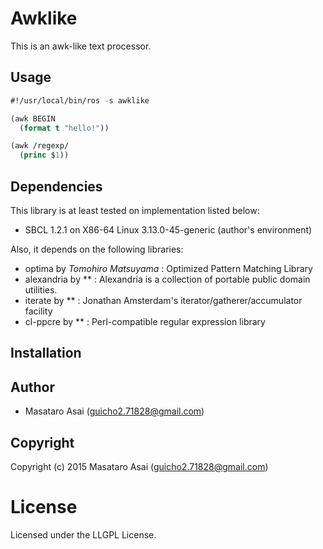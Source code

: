 
# Awklike

This is an awk-like text processor.

## Usage

```lisp
#!/usr/local/bin/ros -s awklike

(awk BEGIN
  (format t "hello!"))

(awk /regexp/
  (princ $1))
```

## Dependencies
This library is at least tested on implementation listed below:

+ SBCL 1.2.1 on X86-64 Linux 3.13.0-45-generic (author's environment)

Also, it depends on the following libraries:

+ optima by *Tomohiro Matsuyama* :
    Optimized Pattern Matching Library
+ alexandria by ** :
    Alexandria is a collection of portable public domain utilities.
+ iterate by ** :
    Jonathan Amsterdam's iterator/gatherer/accumulator facility
+ cl-ppcre by ** :
    Perl-compatible regular expression library

## Installation

## Author

* Masataro Asai (guicho2.71828@gmail.com)

## Copyright

Copyright (c) 2015 Masataro Asai (guicho2.71828@gmail.com)

# License

Licensed under the LLGPL License.


